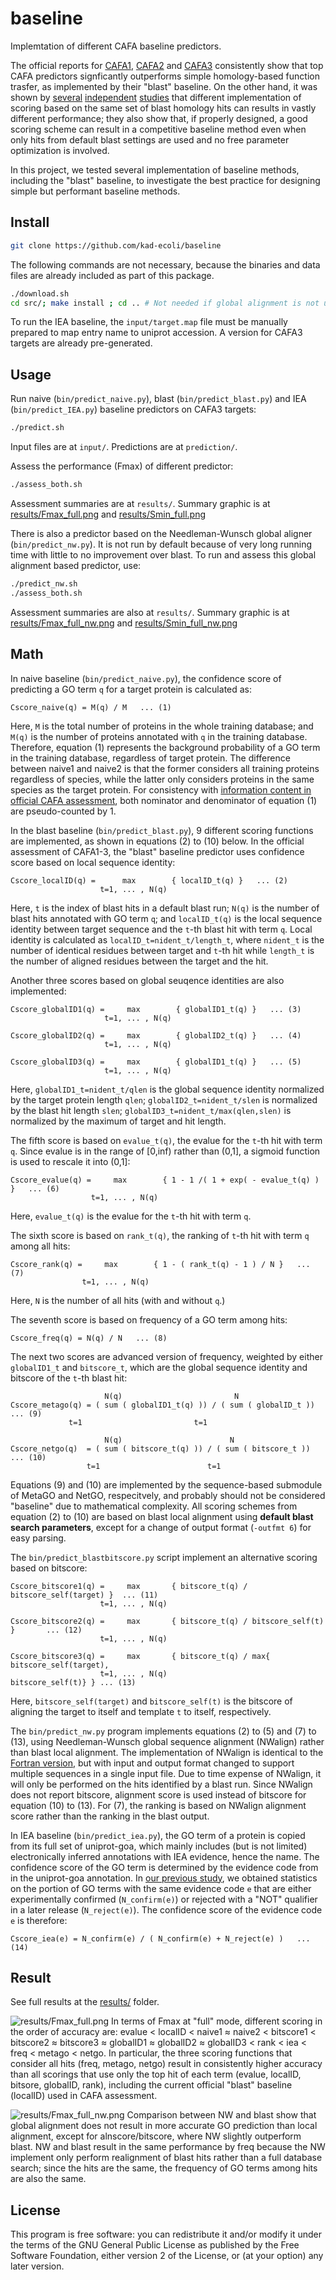# baseline #
Implemtation of different CAFA baseline predictors.

The official reports for [CAFA1](https://doi.org/10.1038/nmeth.2340), [CAFA2](https://doi.org/10.1186/s13059-016-1037-6) and [CAFA3](https://doi.org/10.1186/s13059-019-1835-8) consistently show that top CAFA predictors signficantly outperforms simple homology-based function trasfer, as implemented by their "blast" baseline. On the other hand, it was shown by [several](https://doi.org/10.1186/1471-2105-14-S3-S7) [independent](https://doi.org/10.1016/j.jmb.2018.03.004) [studies](https://doi.org/10.1016/j.ymeth.2015.08.009) that different implementation of scoring based on the same set of blast homology hits can results in vastly different performance; they also show that, if properly designed, a good scoring scheme can result in a competitive baseline method even when only hits from default blast settings are used and no free parameter optimization is involved.

In this project, we tested several implementation of baseline methods, including the "blast" baseline, to investigate the best practice for designing simple but performant baseline methods.

## Install ##
```bash
git clone https://github.com/kad-ecoli/baseline
```

The following commands are not necessary, because the binaries and data files
are already included as part of this package.
```bash
./download.sh
cd src/; make install ; cd .. # Not needed if global alignment is not used.
```

To run the IEA baseline, the ``input/target.map`` file must be manually
prepared to map entry name to uniprot accession. A version for CAFA3 targets
are already pre-generated.

## Usage ##
Run naive (``bin/predict_naive.py``), blast (``bin/predict_blast.py``) and
IEA (``bin/predict_IEA.py``) baseline predictors on CAFA3 targets:
```bash
./predict.sh
```
Input files are at ``input/``. Predictions are at ``prediction/``.

Assess the performance (Fmax) of different predictor:
```bash
./assess_both.sh
```
Assessment summaries are at ``results/``.
Summary graphic is at [results/Fmax_full.png](results/Fmax_full.png)
and [results/Smin_full.png](results/Smin_full.png)

There is also a predictor based on the Needleman-Wunsch global aligner 
(``bin/predict_nw.py``). It is not run by default because of very long running
time with little to no improvement over blast. To run and assess this global
alignment based predictor, use:
```bash
./predict_nw.sh
./assess_both.sh
```
Assessment summaries are also at ``results/``.
Summary graphic is at [results/Fmax_full_nw.png](results/Fmax_full_nw.png)
and [results/Smin_full_nw.png](results/Smin_full_nw.png)

## Math ##
In naive baseline (``bin/predict_naive.py``), the confidence score of
predicting a GO term ``q`` for a target protein is calculated as:
```
Cscore_naive(q) = M(q) / M   ... (1)
```
Here, ``M`` is the total number of proteins in the whole training database;
and ``M(q)`` is the number of proteins annotated with ``q`` in the training
database. Therefore, equation (1) represents the background probability
of a GO term in the training database, regardless of target protein.
The difference between naive1 and naive2 is that the former considers all
training proteins regardless of species, while the latter only considers
proteins in the same species as the target protein. For consistency with
[information content in official CAFA assessment](https://github.com/yuxjiang/CAFA2/blob/master/matlab/pfp_eia.m),
both nominator and denominator of equation (1) are pseudo-counted by 1.

In the blast baseline (``bin/predict_blast.py``), 9 different scoring functions
are implemented, as shown in equations (2) to (10) below. In the official
assessment of CAFA1-3, the "blast" baseline predictor uses confidence score
based on local sequence identity:
```
Cscore_localID(q) =      max        { localID_t(q) }   ... (2)
                    t=1, ... , N(q)
```
Here, ``t`` is the index of blast hits in a default blast run; ``N(q)`` is the
number of blast hits annotated with GO term ``q``; and ``localID_t(q)`` is the
local sequence identity between target sequence and the ``t``-th blast hit 
with term ``q``. Local identity is calculated as
``localID_t=nident_t/length_t``, where ``nident_t`` is the number of identical
residues between target and ``t``-th hit while ``length_t`` is the number of
aligned residues between the target and the hit.

Another three scores based on global seuqence identities are also implemented:
```
Cscore_globalID1(q) =     max        { globalID1_t(q) }   ... (3)
                     t=1, ... , N(q)

Cscore_globalID2(q) =     max        { globalID2_t(q) }   ... (4)
                     t=1, ... , N(q)

Cscore_globalID3(q) =     max        { globalID1_t(q) }   ... (5)
                     t=1, ... , N(q)
```
Here, ``globalID1_t=nident_t/qlen`` is the global sequence identity normalized
by the target protein length ``qlen``; ``globalID2_t=nident_t/slen`` is
normalized by the blast hit length ``slen``;
``globalID3_t=nident_t/max(qlen,slen)`` is normalized by the maximum of target
and hit length.

The fifth score is based on  ``evalue_t(q)``, the evalue for the ``t``-th hit 
with term ``q``.  Since evalue is in the range of [0,inf) rather than (0,1], a
sigmoid function is used to rescale it into (0,1]:
```
Cscore_evalue(q) =     max        { 1 - 1 /( 1 + exp( - evalue_t(q) ) }   ... (6)
                  t=1, ... , N(q)
```
Here, ``evalue_t(q)`` is the evalue for the ``t``-th hit with term ``q``.

The sixth score is based on ``rank_t(q)``, the ranking of ``t``-th hit with
term ``q`` among all hits:
```
Cscore_rank(q) =     max        { 1 - ( rank_t(q) - 1 ) / N }   ... (7)
                t=1, ... , N(q)
```
Here, ``N`` is the number of all hits (with and without ``q``.)

The seventh score is based on frequency of a GO term among hits:
```
Cscore_freq(q) = N(q) / N   ... (8)
```

The next two scores are advanced version of frequency, weighted by either
``globalID1_t`` and ``bitscore_t``, which are the global sequence identity
and bitscore of the ``t``-th blast hit:
```
                     N(q)                         N
Cscore_metago(q) = ( sum ( globalID1_t(q) )) / ( sum ( globalID_t ))   ... (9)
		     t=1                         t=1

                     N(q)                        N
Cscore_netgo(q)  = ( sum ( bitscore_t(q) )) / ( sum ( bitscore_t ))   ... (10)
	             t=1                        t=1
```
Equations (9) and (10) are implemented by the sequence-based submodule of
MetaGO and NetGO, respecitvely, and probably should not be considered
"baseline" due to mathematical complexity. All scoring schemes from equation
(2) to (10) are based on blast local alignment using **default blast search
parameters**, except for a change of output format (``-outfmt 6``) for easy
parsing.

The ``bin/predict_blastbitscore.py`` script implement an alternative scoring
based on bitscore:
```
Cscore_bitscore1(q) =     max       { bitscore_t(q) / bitscore_self(target) }  ... (11)
                    t=1, ... , N(q)

Cscore_bitscore2(q) =     max       { bitscore_t(q) / bitscore_self(t) }       ... (12)
                    t=1, ... , N(q)

Cscore_bitscore3(q) =     max       { bitscore_t(q) / max{ bitscore_self(target),
                    t=1, ... , N(q)                        bitscore_self(t)} } ... (13)
```
Here, ``bitscore_self(target)`` and ``bitscore_self(t)`` is the bitscore of
aligning the target to itself and template ``t`` to itself, respectively.

The ``bin/predict_nw.py`` program implements equations (2) to (5) and (7) to
(13), using Needleman-Wunsch global sequence alignment (NWalign) rather than
blast local alignment. The implementation of NWalign is identical to the 
[Fortran version](https://zhanglab.ccmb.med.umich.edu/NW-align/),
but with input and output format changed to support multiple sequences in a
single input file. Due to time expense of NWalign, it will only be performed
on the hits identified by a blast run. Since NWalign does not report bitscore,
alignment score is used instead of bitscore for equation (10) to (13).
For (7), the ranking is based on NWalign alignment score rather than the
ranking in the blast output.


In IEA baseline (``bin/predict_iea.py``), the GO term of a protein is copied
from its full set of uniprot-goa, which mainly includes (but is not limited) 
electronically inferred annotations with IEA evidence, hence the name.
The confidence score of the GO term is determined by the evidence code from
in the uniprot-goa annotation. 
In [our previous study](https://doi.org/10.1093/bioinformatics/btaa548),
we obtained statistics on the portion of GO terms with the same evidence
code ``e`` that are either experimentally confirmed (``N_confirm(e)``) or 
rejected with a "NOT" qualifier in a later release (``N_reject(e)``). The 
confidence score of the evidence code ``e`` is therefore:
```
Cscore_iea(e) = N_confirm(e) / ( N_confirm(e) + N_reject(e) )   ... (14)
```

## Result ##
See full results at the [results/](results/) folder.

![results/Fmax_full.png](results/Fmax_full.png?raw=true "results/Fmax_full.png")
In terms of Fmax at "full" mode, different scoring in the order of accuracy
are: evalue < localID < naive1 ≈ naive2 < bitscore1 < bitscore2 ≈ bitscore3
≈ globalID1 ≈ globalID2 ≈ globalID3 < rank < iea < freq < metago < netgo. In 
particular, the three scoring functions that consider all hits (freq, metago, 
netgo) result in consistently higher accuracy than all scorings that use only
the top hit of each term (evalue, localID, bitsore, globalID, rank), including
the current official "blast" baseline (localID) used in CAFA assessment.


![results/Fmax_full_nw.png](results/Fmax_full_nw.png?raw=true "results/Fmax_full_nw.png")
Comparison between NW and blast show that global alignment does not result in
more accurate GO prediction than local alignment, except for alnscore/bitscore,
where NW slightly outperform blast. NW and blast result in the same performance
by freq because the NW implement only perform realignment of blast hits rather
than a full database search; since the hits are the same, the frequency of GO
terms among hits are also the same.

## License ##
This program is free software: you can redistribute it and/or modify
it under the terms of the GNU General Public License as published by
the Free Software Foundation, either version 2 of the License, or
(at your option) any later version.
